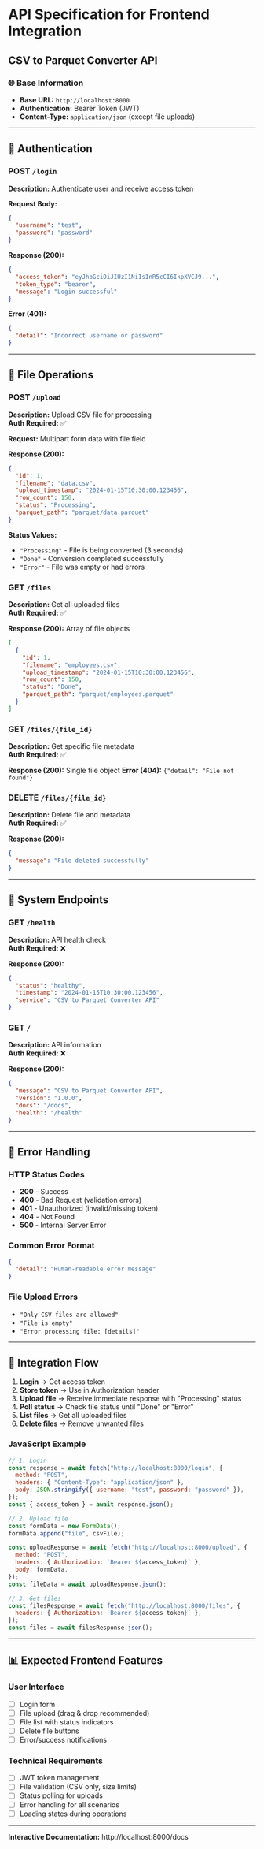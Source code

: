 # API Specification for Frontend Integration

## CSV to Parquet Converter API

### 🌐 **Base Information**

- **Base URL:** `http://localhost:8000`
- **Authentication:** Bearer Token (JWT)
- **Content-Type:** `application/json` (except file uploads)

---

## 🔐 **Authentication**

### POST `/login`

**Description:** Authenticate user and receive access token

**Request Body:**

```json
{
  "username": "test",
  "password": "password"
}
```

**Response (200):**

```json
{
  "access_token": "eyJhbGciOiJIUzI1NiIsInR5cCI6IkpXVCJ9...",
  "token_type": "bearer",
  "message": "Login successful"
}
```

**Error (401):**

```json
{
  "detail": "Incorrect username or password"
}
```

---

## 📁 **File Operations**

### POST `/upload`

**Description:** Upload CSV file for processing  
**Auth Required:** ✅

**Request:** Multipart form data with file field

**Response (200):**

```json
{
  "id": 1,
  "filename": "data.csv",
  "upload_timestamp": "2024-01-15T10:30:00.123456",
  "row_count": 150,
  "status": "Processing",
  "parquet_path": "parquet/data.parquet"
}
```

**Status Values:**

- `"Processing"` - File is being converted (3 seconds)
- `"Done"` - Conversion completed successfully
- `"Error"` - File was empty or had errors

### GET `/files`

**Description:** Get all uploaded files  
**Auth Required:** ✅

**Response (200):** Array of file objects

```json
[
  {
    "id": 1,
    "filename": "employees.csv",
    "upload_timestamp": "2024-01-15T10:30:00.123456",
    "row_count": 150,
    "status": "Done",
    "parquet_path": "parquet/employees.parquet"
  }
]
```

### GET `/files/{file_id}`

**Description:** Get specific file metadata  
**Auth Required:** ✅

**Response (200):** Single file object
**Error (404):** `{"detail": "File not found"}`

### DELETE `/files/{file_id}`

**Description:** Delete file and metadata  
**Auth Required:** ✅

**Response (200):**

```json
{
  "message": "File deleted successfully"
}
```

---

## 🏥 **System Endpoints**

### GET `/health`

**Description:** API health check  
**Auth Required:** ❌

**Response (200):**

```json
{
  "status": "healthy",
  "timestamp": "2024-01-15T10:30:00.123456",
  "service": "CSV to Parquet Converter API"
}
```

### GET `/`

**Description:** API information  
**Auth Required:** ❌

**Response (200):**

```json
{
  "message": "CSV to Parquet Converter API",
  "version": "1.0.0",
  "docs": "/docs",
  "health": "/health"
}
```

---

## 🚨 **Error Handling**

### HTTP Status Codes

- **200** - Success
- **400** - Bad Request (validation errors)
- **401** - Unauthorized (invalid/missing token)
- **404** - Not Found
- **500** - Internal Server Error

### Common Error Format

```json
{
  "detail": "Human-readable error message"
}
```

### File Upload Errors

- `"Only CSV files are allowed"`
- `"File is empty"`
- `"Error processing file: [details]"`

---

## 🔄 **Integration Flow**

1. **Login** → Get access token
2. **Store token** → Use in Authorization header
3. **Upload file** → Receive immediate response with "Processing" status
4. **Poll status** → Check file status until "Done" or "Error"
5. **List files** → Get all uploaded files
6. **Delete files** → Remove unwanted files

### JavaScript Example

```javascript
// 1. Login
const response = await fetch("http://localhost:8000/login", {
  method: "POST",
  headers: { "Content-Type": "application/json" },
  body: JSON.stringify({ username: "test", password: "password" }),
});
const { access_token } = await response.json();

// 2. Upload file
const formData = new FormData();
formData.append("file", csvFile);

const uploadResponse = await fetch("http://localhost:8000/upload", {
  method: "POST",
  headers: { Authorization: `Bearer ${access_token}` },
  body: formData,
});
const fileData = await uploadResponse.json();

// 3. Get files
const filesResponse = await fetch("http://localhost:8000/files", {
  headers: { Authorization: `Bearer ${access_token}` },
});
const files = await filesResponse.json();
```

---

## 📊 **Expected Frontend Features**

### User Interface

- [ ] Login form
- [ ] File upload (drag & drop recommended)
- [ ] File list with status indicators
- [ ] Delete file buttons
- [ ] Error/success notifications

### Technical Requirements

- [ ] JWT token management
- [ ] File validation (CSV only, size limits)
- [ ] Status polling for uploads
- [ ] Error handling for all scenarios
- [ ] Loading states during operations

---

**Interactive Documentation:** http://localhost:8000/docs
